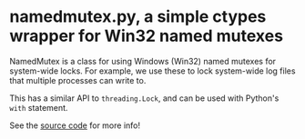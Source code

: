 namedmutex.py, a simple ctypes wrapper for Win32 named mutexes
==============================================================

NamedMutex is a class for using Windows (Win32) named mutexes for system-wide
locks. For example, we use these to lock system-wide log files that multiple
processes can write to.

This has a similar API to `threading.Lock`, and can be used with Python's
`with` statement.

See the [source code](https://github.com/benhoyt/namedmutex/blob/master/namedmutex.py)
for more info!
